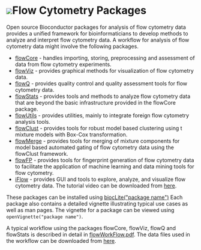 ![](/images/icons/help.gif)Flow Cytometry Packages
==================================================

Open source Bioconductor packages for analysis of flow cytometry data
provides a unified framework for bioinformaticians to develop methods to
analyze and interpret flow cytometry data. A workflow for analysis of flow
cytometry data might involve the following packages.

* [flowCore](http://bioconductor.org/packages/release/bioc/html/flowCore.html) -
  handles importing, storing, preprocessing and assessment of data from flow
  cytometry experiments.
* [flowViz](http://bioconductor.org/packages/release/bioc/html/flowViz.html) -
  provides graphical methods for visualization of flow cytometry data.
* [flowQ](http://bioconductor.org/packages/release/bioc/html/flowQ.html) -
  provides quality control and quality assessment tools for flow cytometry data.
* [flowStats](http://bioconductor.org/packages/release/bioc/html/flowStats.html) -
  provides tools and methods to analyze flow cytometry data that are beyond
  the basic infrastructure provided in the flowCore package.
* [flowUtils](http://bioconductor.org/packages/release/bioc/html/flowUtils.html) -
  provides utilities, mainly to integrate foreign flow cytometry analysis
  tools.
* [flowClust](http://bioconductor.org/packages/release/bioc/html/flowClust.html) -
  provides tools for robust model based clustering using t mixture models with
  Box-Cox transformation.
* [flowMerge](http://bioconductor.org/packages/release/bioc/html/flowMerge.html) -
  provides tools for merging of mixture components for model based automated
  gating of flow cytometry data using the flowClust framework.
* [flowFP](http://bioconductor.org/packages/release/bioc/html/flowFP.html) -
  provides tools for fingerprint generation of flow cytometry data to facilitate
  the application of machine learning and data mining tools for flow cytometry.
* [iFlow](http://www.bioconductor.org/packages/2.6/bioc/html/iFlow.html) -
  provides GUI and tools to explore, analyze, and visualize flow cytometry data.
  The tutorial video can be downloaded from
  [here](../flowcytometry/tutorial.mpeg).

These packages can be installed using [biocLite("package name")](/install/)
Each package also contains a detailed vignette illustrating typical use cases
as well as man pages. The vignette for a package can be viewed using
`openVignette("package name")`.

A typical workflow using the packages flowCore, flowViz, flowQ and flowStats
is described in detail in [flowWorkFlow.pdf](../flowcytometry/flowWorkFlow.pdf).
The data files used in the workflow can be downloaded from
[here](../flowcytometry/dataFiles.tar).
